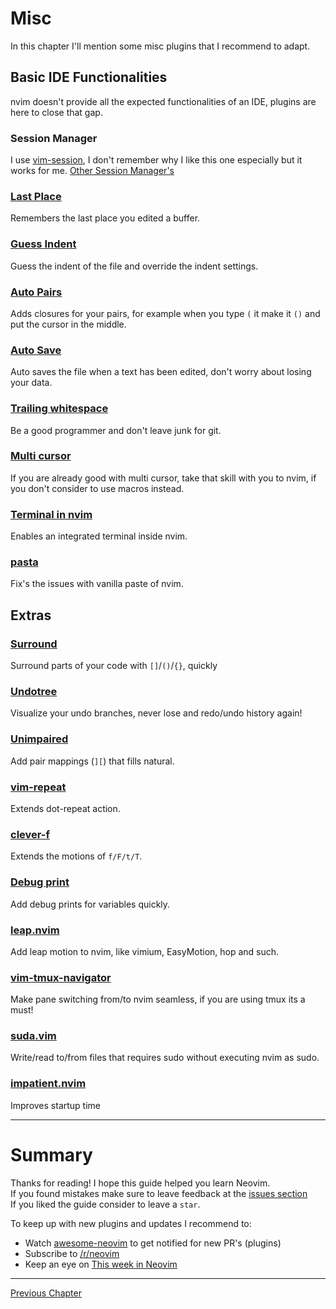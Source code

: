 # Misc
In this chapter I'll mention some misc plugins that I recommend to adapt.

## Basic IDE Functionalities
nvim doesn't provide all the expected functionalities of an IDE, plugins are here to close that gap.

### Session Manager
I use [vim-session](https://github.com/xolox/vim-session), I don't remember why I like this one especially but it works for me.
[Other Session Manager's](https://github.com/rockerBOO/awesome-neovim#session)

### [Last Place](https://github.com/ethanholz/nvim-lastplace)
Remembers the last place you edited a buffer.

### [Guess Indent](https://github.com/NMAC427/guess-indent.nvim)
Guess the indent of the file and override the indent settings.

### [Auto Pairs](https://github.com/windwp/nvim-autopairs)
Adds closures for your pairs, for example when you type `(` it make it `()` and put the cursor in the middle.

### [Auto Save](https://github.com/Pocco81/auto-save.nvim)
Auto saves the file when a text has been edited, don't worry about losing your data.

### [Trailing whitespace](https://github.com/ntpeters/vim-better-whitespace)
Be a good programmer and don't leave junk for git.

### [Multi cursor](https://github.com/mg979/vim-visual-multi)
If you are already good with multi cursor, take that skill with you to nvim, if you don't consider to use macros instead.

### [Terminal in nvim](https://github.com/akinsho/toggleterm.nvim)
Enables an integrated terminal inside nvim.

### [pasta](https://github.com/hrsh7th/nvim-pasta)
Fix's the issues with vanilla paste of nvim.

## Extras

### [Surround](https://github.com/kylechui/nvim-surround)
Surround parts of your code with `[]`/`()`/`{}`, quickly

### [Undotree](https://github.com/mbbill/undotree)
Visualize your undo branches, never lose and redo/undo history again!

### [Unimpaired](https://github.com/tpope/vim-unimpaired)
Add pair mappings (`][`) that fills natural.

### [vim-repeat](https://github.com/tpope/vim-repeat)
Extends dot-repeat action.

### [clever-f](https://github.com/rhysd/clever-f.vim)
Extends the motions of `f/F/t/T`.

### [Debug print](https://github.com/andrewferrier/debugprint.nvim)
Add debug prints for variables quickly.

### [leap.nvim](https://github.com/ggandor/leap.nvim)
Add leap motion to nvim, like vimium, EasyMotion, hop and such.

### [vim-tmux-navigator](https://github.com/christoomey/vim-tmux-navigator)
Make pane switching from/to nvim seamless, if you are using tmux its a must!

### [suda.vim](https://github.com/lambdalisue/suda.vim)
Write/read to/from files that requires sudo without executing nvim as sudo.

### [impatient.nvim](https://github.com/lewis6991/impatient.nvim)
Improves startup time

---

# Summary
Thanks for reading! I hope this guide helped you learn Neovim. \
If you found mistakes make sure to leave feedback at the [issues section](https://github.com/ofirgall/learn-nvim/issues) \
If you liked the guide consider to leave a `star`.

To keep up with new plugins and updates I recommend to:
* Watch [awesome-neovim](https://github.com/rockerBOO/awesome-neovim) to get notified for new PR's (plugins)
* Subscribe to [/r/neovim](https://www.reddit.com/r/neovim/)
* Keep an eye on [This week in Neovim](https://this-week-in-neovim.org/)

---

[Previous Chapter](./14-ui.md)

